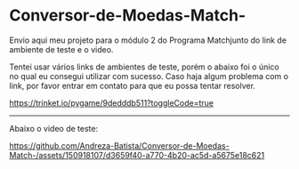 # Conversor-de-Moedas-Match-
Envio aqui meu projeto para o módulo 2 do Programa Matchjunto do link de ambiente de teste e o video. 

Tentei usar vários links de ambientes de teste, porém o abaixo foi o único no qual eu consegui utilizar com sucesso. Caso haja algum problema com o link, por favor entrar em contato para que eu possa tentar resolver.

https://trinket.io/pygame/9dedddb511?toggleCode=true
____________________________________________________________________________________________________________________________________________

Abaixo o video de teste:

https://github.com/Andreza-Batista/Conversor-de-Moedas-Match-/assets/150918107/d3659f40-a770-4b20-ac5d-a5675e18c621
